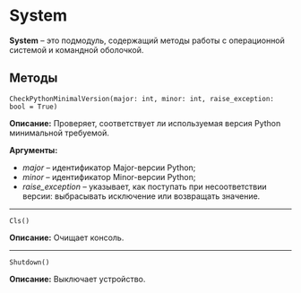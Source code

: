 # System
**System** – это подмодуль, содержащий методы работы с операционной системой и командной оболочкой.

## Методы
`CheckPythonMinimalVersion(major: int, minor: int, raise_exception: bool = True)`

**Описание:** Проверяет, соответствует ли используемая версия Python минимальной требуемой.

**Аргументы:**
* _major_ – идентификатор Major-версии Python;
* _minor_ – идентификатор Minor-версии Python;
* _raise\_exception_ – указывает, как поступать при несоответствии версии: выбрасывать исключение или возвращать значение.
___
`Cls()`

**Описание:** Очищает консоль.
___
`Shutdown()`

**Описание:** Выключает устройство.